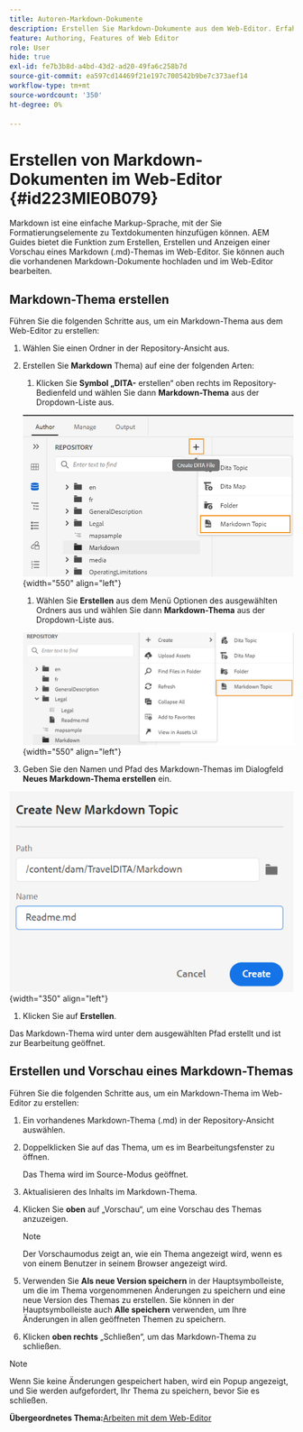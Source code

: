 ```yaml
---
title: Autoren-Markdown-Dokumente
description: Erstellen Sie Markdown-Dokumente aus dem Web-Editor. Erfahren Sie, wie Sie ein Markdown-Thema in AEM Guides erstellen, verfassen und in der Vorschau anzeigen.
feature: Authoring, Features of Web Editor
role: User
hide: true
exl-id: fe7b3b8d-a4bd-43d2-ad20-49fa6c258b7d
source-git-commit: ea597cd14469f21e197c700542b9be7c373aef14
workflow-type: tm+mt
source-wordcount: '350'
ht-degree: 0%

---
```


# Erstellen von Markdown-Dokumenten im Web-Editor {#id223MIE0B079}

Markdown ist eine einfache Markup-Sprache, mit der Sie Formatierungselemente zu Textdokumenten hinzufügen können. AEM Guides bietet die Funktion zum Erstellen, Erstellen und Anzeigen einer Vorschau eines Markdown \(.md\)-Themas im Web-Editor. Sie können auch die vorhandenen Markdown-Dokumente hochladen und im Web-Editor bearbeiten.

## Markdown-Thema erstellen

Führen Sie die folgenden Schritte aus, um ein Markdown-Thema aus dem Web-Editor zu erstellen:

1. Wählen Sie einen Ordner in der Repository-Ansicht aus.
1. Erstellen Sie **Markdown** Thema) auf eine der folgenden Arten:
   1. Klicken Sie **Symbol „DITA-** erstellen“ oben rechts im Repository-Bedienfeld und wählen Sie dann **Markdown-Thema** aus der Dropdown-Liste aus.

   ![](images/create-markdown-dita-topic.png){width="550" align="left"}

   1. Wählen Sie **Erstellen** aus dem Menü Optionen des ausgewählten Ordners aus und wählen Sie dann **Markdown-Thema** aus der Dropdown-Liste aus.

   ![](images/create-markdown-options-menu.png){width="550" align="left"}

1. Geben Sie den Namen und Pfad des Markdown-Themas im Dialogfeld **Neues Markdown-Thema erstellen** ein.

![](images/create-markdown-dialog.png){width="350" align="left"}

1. Klicken Sie auf **Erstellen**.

Das Markdown-Thema wird unter dem ausgewählten Pfad erstellt und ist zur Bearbeitung geöffnet.

## Erstellen und Vorschau eines Markdown-Themas

Führen Sie die folgenden Schritte aus, um ein Markdown-Thema im Web-Editor zu erstellen:

1. Ein vorhandenes Markdown-Thema (.md\) in der Repository-Ansicht auswählen.
1. Doppelklicken Sie auf das Thema, um es im Bearbeitungsfenster zu öffnen.

   Das Thema wird im Source-Modus geöffnet.

1. Aktualisieren des Inhalts im Markdown-Thema.
1. Klicken Sie **oben** auf „Vorschau“, um eine Vorschau des Themas anzuzeigen.

   >[!NOTE]
   >
   > Der Vorschaumodus zeigt an, wie ein Thema angezeigt wird, wenn es von einem Benutzer in seinem Browser angezeigt wird.

1. Verwenden Sie **Als neue Version speichern** in der Hauptsymbolleiste, um die im Thema vorgenommenen Änderungen zu speichern und eine neue Version des Themas zu erstellen. Sie können in der Hauptsymbolleiste auch **Alle speichern** verwenden, um Ihre Änderungen in allen geöffneten Themen zu speichern.

1. Klicken **oben rechts** „Schließen“, um das Markdown-Thema zu schließen.

>[!NOTE]
>
> Wenn Sie keine Änderungen gespeichert haben, wird ein Popup angezeigt, und Sie werden aufgefordert, Ihr Thema zu speichern, bevor Sie es schließen.

**Übergeordnetes Thema:**&#x200B;[&#x200B; Arbeiten mit dem Web-Editor](web-editor.md)
